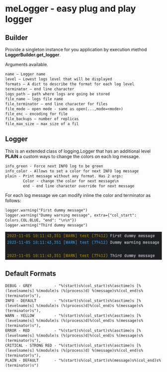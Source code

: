 # meLogger - easy plug and play logger

## Builder

Provide a singleton instance for you application by execution method **LoggerBuilder.get_logger**.

Arguments available.

    name – Logger name
    level – Lowest logs level that will be displayed
    formats – A dict to describe the format for each log level
    terminator – end line character
    logs_path – path where logs are going be stored
    file_name – logs file name
    file_terminator – end line character for files
    file_mode – open mode - same as open(...,mode=<mode>)
    file_enc – encoding for file
    file_backups – number of replicas
    file_max_size – max size of a fil

## Logger

This is an extended class of logging.Logger that has an additional level **PLAIN** a custom ways to change the colors on each log message.

    info_green - Force next INFO log to be green
    info_color - Allows to set a color for next INFO log message
    plain - Print message without any format. Has 2 args: 
            Color - change the color for next message\n
            end - end line character override for next message

For each log message we can modify inline the color and terminator as follows:

    logger.warning("First dummy message")
    logger.warning("Dummy warning message", extra={"col_start": Colors.COL.BLUE, "end": "\n\n"})
    logger.warning("Third dummy message")

![warn.png](warn.png)

## Default Formats

    DEBUG - GREY          - "%(start)s%(col_start)s%(asctime)s [%(levelname)s] %(module)s (%(process)d) %(message)s%(col_end)s%(terminator)s"),
    INFO - DEFAULT        - "%(start)s%(col_start)s%(asctime)s [%(levelname)s] %(module)s (%(process)d)%(col_end)s %(message)s%(terminator)s"),
    WARN - YELLOW         - "%(start)s%(col_start)s%(asctime)s [%(levelname)s] %(module)s (%(process)d)%(col_end)s %(message)s%(terminator)s"),
    ERROR - RED           - "%(start)s%(col_start)s%(asctime)s [%(levelname)s] %(module)s (%(process)d)%(col_end)s %(message)s%(terminator)s"),
    CRITICAL - STRONG RED - "%(start)s%(col_start)s%(asctime)s [%(levelname)s] %(module)s (%(process)d) %(message)s%(col_end)s%(terminator)s"),
    PLAIN - DEFAULT       - "%(start)s%(col_start)s%(message)s%(col_end)s%(terminator)s")